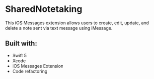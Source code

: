 # SharedNotetaking
This iOS Messages extension allows users to create, edit, update, and delete a note sent via text message using iMessage.
## Built with:
* Swift 5
* Xcode
* iOS Messages Extension
* Code refactoring
